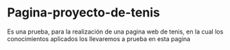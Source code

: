 # Pagina-proyecto-de-tenis
Es una prueba, para la realización de una pagina web de tenis, en la cual los conocimientos aplicados los llevaremos a prueba en esta pagina
